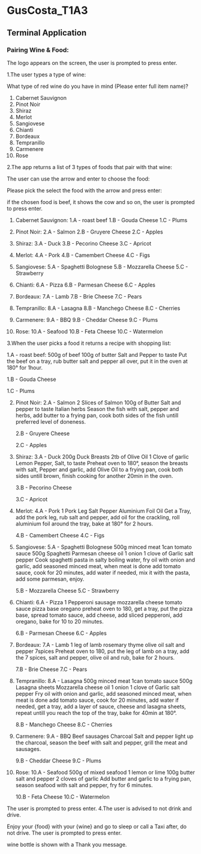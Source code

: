 # GusCosta_T1A3
## Terminal Application

### Pairing Wine & Food:

The logo appears on the screen, the user is prompted to press enter.

1.The user types a type of wine:

What type of red wine do you have in mind (Please enter full item name)?

1. Cabernet Sauvignon
2. Pinot Noir 
3. Shiraz
4. Merlot
5. Sangiovese
6. Chianti
7. Bordeaux
8. Tempranillo
9. Carmenere
10. Rose

2.The app returns a list of 3 types of foods that pair with that wine:

The user can use the arrow and enter to choose the food:

Please pick the select the food with the arrow and press enter:

if the chosen food is beef, it shows the cow and so on, the user is prompted to press enter.

1. Cabernet Sauvignon:
    1.A - roast beef
    1.B - Gouda Cheese
    1.C - Plums

2. Pinot Noir:
    2.A - Salmon
    2.B - Gruyere Cheese
    2.C - Apples

3. Shiraz:
    3.A - Duck
    3.B - Pecorino Cheese
    3.C - Apricot

4. Merlot:
    4.A - Pork
    4.B - Camembert Cheese
    4.C - Figs

5. Sangiovese:
    5.A - Spaghetti Bolognese
    5.B - Mozzarella Cheese
    5.C - Strawberry
    
6. Chianti:
    6.A - Pizza
    6.B - Parmesan Cheese
    6.C - Apples

7. Bordeaux:
    7.A - Lamb
    7.B - Brie Cheese
    7.C - Pears

8. Tempranillo:
    8.A - Lasagna
    8.B - Manchego Cheese
    8.C - Cherries

9. Carmenere:
    9.A - BBQ
    9.B - Cheddar Cheese
    9.C - Plums
    
10. Rose:
    10.A - Seafood
    10.B - Feta Cheese
    10.C - Watermelon

3.When the user picks a food it returns a recipe with shopping list:

1.A - roast beef:
    500g of beef
    100g of butter
    Salt and Pepper to taste
    Put the beef on a tray, rub butter salt and pepper all over, put it in the oven at 180° for 1hour.

1.B - Gouda Cheese

1.C - Plums

2. Pinot Noir:
    2.A - Salmon
    2 Slices of Salmon
    100g of Butter
    Salt and pepper to taste
    Italian herbs
    Season the fish with salt, pepper and herbs, add butter to a frying pan, cook both sides of the fish untill preferred level of doneness.

    2.B - Gruyere Cheese

    2.C - Apples

3. Shiraz:
    3.A - Duck
    200g Duck Breasts
    2tb of Olive Oil
    1 Clove of garlic
    Lemon Pepper, Salt, to taste
    Preheat oven to 180°, season the breasts with salt, Pepper and garlic, add Olive Oil to a frying pan, cook both sides untill brown, finish cooking for another 20min in the oven.

    3.B - Pecorino Cheese
    
    3.C - Apricot

4. Merlot:
    4.A - Pork
    1 Pork Leg
    Salt Pepper
    Aluminium Foil
    Oil
    Get a Tray, add the pork leg, rub salt and pepper, add oil for the crackling, roll aluminium foil around the tray, bake at 180° for 2 hours.

    4.B - Camembert Cheese
    4.C - Figs

5. Sangiovese:
    5.A - Spaghetti Bolognese
    500g minced meat
    1can tomato sauce
    500g Spaghetti
    Parmesan cheese
    oil
    1 onion
    1 clove of Garlic
    salt pepper
    Cook spaghetti pasta in salty boiling water, fry oil with onion and garlic, add seasoned minced meat, when meat is done add tomato sauce, cook for 20 minutes, add water if needed, mix it with the pasta, add some parmesan, enjoy.

    5.B - Mozzarella Cheese
    5.C - Strawberry
    
6. Chianti:
    6.A - Pizza
    1 Pepperoni sausage
    mozzarella cheese
    tomato sauce
    pizza base
    oregano
    preheat oven to 180, get a tray, put the pizza base, spread tomato sauce, add cheese, add sliced pepperoni, add oregano, bake for 10 to 20 minutes.

    6.B - Parmesan Cheese
    6.C - Apples

7. Bordeaux:
    7.A - Lamb
    1 leg of lamb
    rosemary
    thyme
    olive oil
    salt and pepper
    7spices
    Preheat oven to 180, put the leg of lamb on a tray, add the 7 spices, salt and pepper, olive oil and rub, bake for 2 hours.

    7.B - Brie Cheese
    7.C - Pears

8. Tempranillo:
    8.A - Lasagna
    500g minced meat
    1can tomato sauce
    500g Lasagna sheets
    Mozzarella cheese
    oil
    1 onion
    1 clove of Garlic
    salt pepper
    Fry oil with onion and garlic, add seasoned minced meat, when meat is done add tomato sauce, cook for 20 minutes, add water if needed, get a tray, add a layer of sauce, cheese and lasagna sheets, repeat untill you reach the top of the tray, bake for 40min at 180°.

    8.B - Manchego Cheese
    8.C - Cherries

9. Carmenere:
    9.A - BBQ
    Beef
    sausages
    Charcoal
    Salt and pepper
    light up the charcoal, season the beef with salt and pepper, grill the meat and sausages.

    9.B - Cheddar Cheese
    9.C - Plums
    
10. Rose:
    10.A - Seafood
    500g of mixed seafood
    1 lemon or lime
    100g butter
    salt and pepper
    2 cloves of garlic
    Add butter and garlic to a frying pan, season seafood with salt and pepper, fry for 6 minutes.

    10.B - Feta Cheese
    10.C - Watermelon



The user is prompted to press enter.
4.The user is advised to not drink and drive.

Enjoy your {food} with your {wine} and go to sleep or call a Taxi after, do not drive.
The user is prompted to press enter.

wine bottle is shown with a Thank you message.


